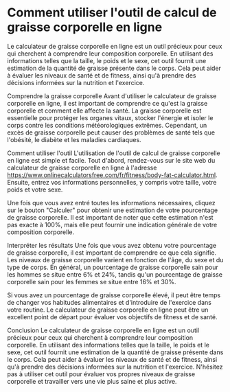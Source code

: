 Comment utiliser l'outil de calcul de graisse corporelle en ligne
=================================================================

Le calculateur de graisse corporelle en ligne est un outil précieux pour ceux qui cherchent à comprendre leur composition corporelle. En utilisant des informations telles que la taille, le poids et le sexe, cet outil fournit une estimation de la quantité de graisse présente dans le corps. Cela peut aider à évaluer les niveaux de santé et de fitness, ainsi qu'à prendre des décisions informées sur la nutrition et l'exercice.

Comprendre la graisse corporelle Avant d'utiliser le calculateur de graisse corporelle en ligne, il est important de comprendre ce qu'est la graisse corporelle et comment elle affecte la santé. La graisse corporelle est essentielle pour protéger les organes vitaux, stocker l'énergie et isoler le corps contre les conditions météorologiques extrêmes. Cependant, un excès de graisse corporelle peut causer des problèmes de santé tels que l'obésité, le diabète et les maladies cardiaques.

Comment utiliser l'outil L'utilisation de l'outil de calcul de graisse corporelle en ligne est simple et facile. Tout d'abord, rendez-vous sur le site web du calculateur de graisse corporelle en ligne à l'adresse <https://www.onlinecalculatorsfree.com/fr/fitness/body-fat-calculator.html>. Ensuite, entrez vos informations personnelles, y compris votre taille, votre poids et votre sexe.

Une fois que vous avez entré toutes les informations nécessaires, cliquez sur le bouton "Calculer" pour obtenir une estimation de votre pourcentage de graisse corporelle. Il est important de noter que cette estimation n'est pas exacte à 100%, mais elle peut fournir une indication générale de votre composition corporelle.

Interpréter les résultats Une fois que vous avez obtenu votre pourcentage de graisse corporelle, il est important de comprendre ce que cela signifie. Les niveaux de graisse corporelle varient en fonction de l'âge, du sexe et du type de corps. En général, un pourcentage de graisse corporelle sain pour les hommes se situe entre 6% et 24%, tandis qu'un pourcentage de graisse corporelle sain pour les femmes se situe entre 16% et 30%.

Si vous avez un pourcentage de graisse corporelle élevé, il peut être temps de changer vos habitudes alimentaires et d'introduire de l'exercice dans votre routine. Le calculateur de graisse corporelle en ligne peut être un excellent point de départ pour évaluer vos objectifs de fitness et de santé.

Conclusion Le calculateur de graisse corporelle en ligne est un outil précieux pour ceux qui cherchent à comprendre leur composition corporelle. En utilisant des informations telles que la taille, le poids et le sexe, cet outil fournit une estimation de la quantité de graisse présente dans le corps. Cela peut aider à évaluer les niveaux de santé et de fitness, ainsi qu'à prendre des décisions informées sur la nutrition et l'exercice. N'hésitez pas à utiliser cet outil pour évaluer vos propres niveaux de graisse corporelle et travailler vers une vie plus saine et plus active.